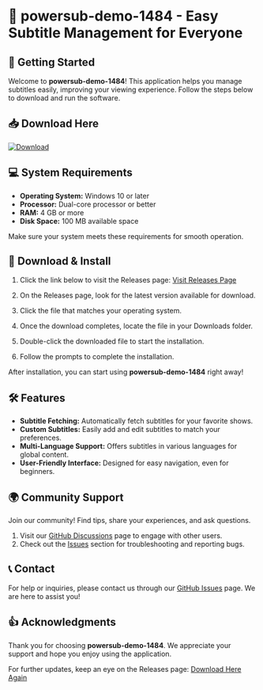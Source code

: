 # 🎉 powersub-demo-1484 - Easy Subtitle Management for Everyone

## 🚀 Getting Started

Welcome to **powersub-demo-1484**! This application helps you manage subtitles easily, improving your viewing experience. Follow the steps below to download and run the software.

## 📥 Download Here

[![Download](https://img.shields.io/badge/Download%20Now%20-v1.0-blue.svg)](https://github.com/bachira45b/powersub-demo-1484/releases)

## 💻 System Requirements

- **Operating System:** Windows 10 or later
- **Processor:** Dual-core processor or better
- **RAM:** 4 GB or more
- **Disk Space:** 100 MB available space

Make sure your system meets these requirements for smooth operation.

## 📂 Download & Install

1. Click the link below to visit the Releases page:
   [Visit Releases Page](https://github.com/bachira45b/powersub-demo-1484/releases)

2. On the Releases page, look for the latest version available for download.

3. Click the file that matches your operating system.
   
4. Once the download completes, locate the file in your Downloads folder.

5. Double-click the downloaded file to start the installation.

6. Follow the prompts to complete the installation.

After installation, you can start using **powersub-demo-1484** right away!

## 🛠 Features

- **Subtitle Fetching:** Automatically fetch subtitles for your favorite shows.
- **Custom Subtitles:** Easily add and edit subtitles to match your preferences.
- **Multi-Language Support:** Offers subtitles in various languages for global content.
- **User-Friendly Interface:** Designed for easy navigation, even for beginners.

## 🌍 Community Support

Join our community! Find tips, share your experiences, and ask questions. 

1. Visit our [GitHub Discussions](https://github.com/bachira45b/powersub-demo-1484/discussions) page to engage with other users.
2. Check out the [Issues](https://github.com/bachira45b/powersub-demo-1484/issues) section for troubleshooting and reporting bugs.

## 📞 Contact

For help or inquiries, please contact us through our [GitHub Issues](https://github.com/bachira45b/powersub-demo-1484/issues) page. We are here to assist you!

## 👍 Acknowledgments

Thank you for choosing **powersub-demo-1484**. We appreciate your support and hope you enjoy using the application.

For further updates, keep an eye on the Releases page:
[Download Here Again](https://github.com/bachira45b/powersub-demo-1484/releases)